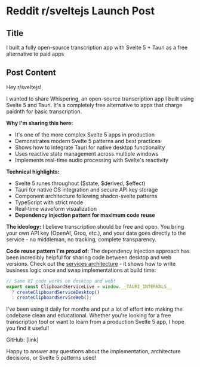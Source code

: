 # Reddit r/sveltejs Launch Post

## Title

I built a fully open-source transcription app with Svelte 5 + Tauri as a free alternative to paid apps

## Post Content

Hey r/sveltejs! 

I wanted to share Whispering, an open-source transcription app I built using Svelte 5 and Tauri. It's a completely free alternative to apps that charge paidnth for basic transcription.

**Why I'm sharing this here:**
- It's one of the more complex Svelte 5 apps in production
- Demonstrates modern Svelte 5 patterns and best practices
- Shows how to integrate Tauri for native desktop functionality
- Uses reactive state management across multiple windows
- Implements real-time audio processing with Svelte's reactivity

**Technical highlights:**
- Svelte 5 runes throughout ($state, $derived, $effect)
- Tauri for native OS integration and secure API key storage
- Component architecture following shadcn-svelte patterns
- TypeScript with strict mode
- Real-time waveform visualization
- **Dependency injection pattern for maximum code reuse**

**The ideology:**
I believe transcription should be free and open. You bring your own API key (OpenAI, Groq, etc.), and your data goes directly to the service - no middleman, no tracking, complete transparency.

**Code reuse pattern I'm proud of:**
The dependency injection approach has been incredibly helpful for sharing code between desktop and web versions. Check out the [services architecture](https://github.com/braden-w/whispering/tree/main/apps/app/src/lib/services) - it shows how to write business logic once and swap implementations at build time:

```typescript
// Same UI code works on desktop and web!
export const ClipboardServiceLive = window.__TAURI_INTERNALS__
  ? createClipboardServiceDesktop() 
  : createClipboardServiceWeb();
```

I've been using it daily for months and put a lot of effort into making the codebase clean and educational. Whether you're looking for a free transcription tool or want to learn from a production Svelte 5 app, I hope you find it useful!

GitHub: [link]

Happy to answer any questions about the implementation, architecture decisions, or Svelte 5 patterns used!